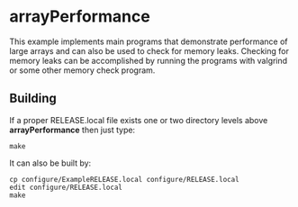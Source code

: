 # arrayPerformance

This example implements main programs that demonstrate performance
of large arrays and can also be used to check for memory leaks.
Checking for memory leaks can be accomplished by running the programs with valgrind
or some other memory check program.


## Building

If a proper RELEASE.local file exists one or two directory levels above **arrayPerformance**
then just type:

    make

It can also be built by:

    cp configure/ExampleRELEASE.local configure/RELEASE.local
    edit configure/RELEASE.local
    make

